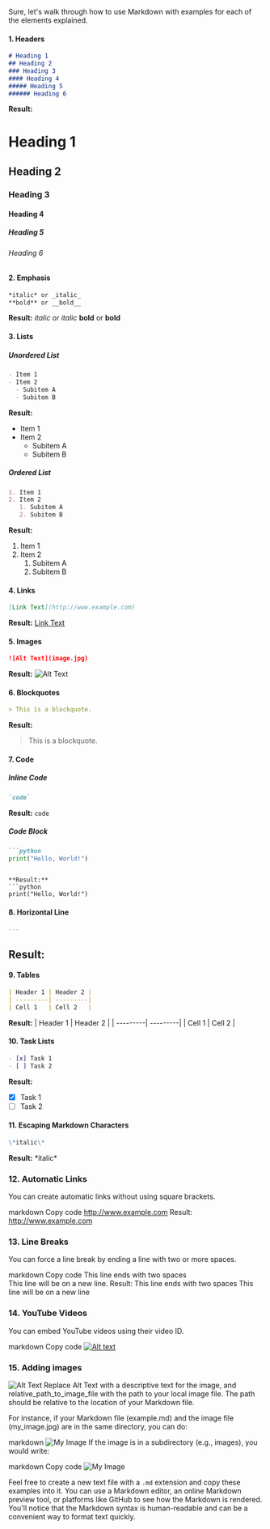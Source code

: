 Sure, let's walk through how to use Markdown with examples for each of the elements explained.

#### 1. Headers
```markdown
# Heading 1
## Heading 2
### Heading 3
#### Heading 4
##### Heading 5
###### Heading 6
```

**Result:**
# Heading 1
## Heading 2
### Heading 3
#### Heading 4
##### Heading 5
###### Heading 6

#### 2. Emphasis
```markdown
*italic* or _italic_
**bold** or __bold__
```

**Result:**
*italic* or _italic_
**bold** or __bold__

#### 3. Lists
##### Unordered List
```markdown
- Item 1
- Item 2
  - Subitem A
  - Subitem B
```

**Result:**
- Item 1
- Item 2
  - Subitem A
  - Subitem B

##### Ordered List
```markdown
1. Item 1
2. Item 2
   1. Subitem A
   2. Subitem B
```

**Result:**
1. Item 1
2. Item 2
   1. Subitem A
   2. Subitem B

#### 4. Links
```markdown
[Link Text](http://www.example.com)
```

**Result:**
[Link Text](http://www.example.com)

#### 5. Images
```markdown
![Alt Text](image.jpg)
```

**Result:**
![Alt Text](image.jpg)

#### 6. Blockquotes
```markdown
> This is a blockquote.
```

**Result:**
> This is a blockquote.

#### 7. Code
##### Inline Code
```markdown
`code`
```

**Result:**
`code`

##### Code Block
```markdown
```python
print("Hello, World!")
```
```

**Result:**
```python
print("Hello, World!")
```

#### 8. Horizontal Line
```markdown
---
```

**Result:**
---

#### 9. Tables
```markdown
| Header 1 | Header 2 |
| ---------| ---------|
| Cell 1   | Cell 2   |
```

**Result:**
| Header 1 | Header 2 |
| ---------| ---------|
| Cell 1   | Cell 2   |

#### 10. Task Lists
```markdown
- [x] Task 1
- [ ] Task 2
```

**Result:**
- [x] Task 1
- [ ] Task 2

#### 11. Escaping Markdown Characters
```markdown
\*italic\*
```

**Result:**
\*italic\*

### 12. Automatic Links
You can create automatic links without using square brackets.

markdown
Copy code
<http://www.example.com>
Result:
http://www.example.com

### 13. Line Breaks
You can force a line break by ending a line with two or more spaces.

markdown
Copy code
This line ends with two spaces  
This line will be on a new line.
Result:
This line ends with two spaces
This line will be on a new line

### 14. YouTube Videos
You can embed YouTube videos using their video ID.

markdown
Copy code
[![Alt text](image.jpg)](https://www.youtube.com/watch?v=VIDEO_ID)

### 15. Adding images
![Alt Text](relative_path_to_image_file)
Replace Alt Text with a descriptive text for the image, and relative_path_to_image_file with the path to your local image file. The path should be relative to the location of your Markdown file.

For instance, if your Markdown file (example.md) and the image file (my_image.jpg) are in the same directory, you can do:

markdown
![My Image](my_image.jpg)
If the image is in a subdirectory (e.g., images), you would write:

markdown
Copy code
![My Image](images/my_image.jpg)

Feel free to create a new text file with a `.md` extension and copy these examples into it. You can use a Markdown editor, an online Markdown preview tool, or platforms like GitHub to see how the Markdown is rendered. You'll notice that the Markdown syntax is human-readable and can be a convenient way to format text quickly.
